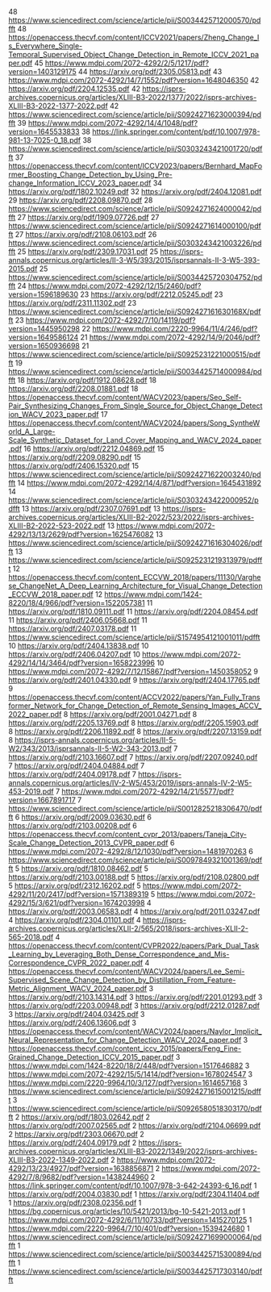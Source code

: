 <!-- 112 https://www.mdpi.com/2072-4292/12/10/1680/pdf?version=1590487245 -->
<!-- 98 https://link.springer.com/content/pdf/10.1007/s41064-021-00148-x.pdf -->
<!-- 94 https://arxiv.org/pdf/2403.13430.pdf -->
<!-- 89 https://www.mdpi.com/2072-4292/11/6/729/pdf?version=1553678170 -->
<!-- 81 https://link.springer.com/content/pdf/10.1007/s12145-019-00380-5.pdf -->
<!-- 71 https://www.mdpi.com/2072-4292/6/9/7911/pdf?version=1409551638 -->
<!-- 66 https://arxiv.org/pdf/2403.11735.pdf -->
<!-- 64 https://arxiv.org/pdf/2404.02668.pdf -->
<!-- 60 https://www.sciencedirect.com/science/article/pii/S0924271623000163/pdfft -->
<!-- 57 https://isprs-archives.copernicus.org/articles/XLI-B3/693/2016/isprs-archives-XLI-B3-693-2016.pdf -->
<!-- 55 https://www.mdpi.com/2072-4292/14/14/3297/pdf?version=1657678483 -->
<!-- 53 https://www.sciencedirect.com/science/article/pii/S0924271616305305/pdfft -->
<!-- 51 https://www.mdpi.com/2072-4292/12/18/2952/pdf?version=1599819122 -->
<!-- 49 https://www.sciencedirect.com/science/article/pii/S0924271616000502/pdfft -->
<!-- 48 https://arxiv.org/pdf/2108.07002.pdf -->
48 https://www.sciencedirect.com/science/article/pii/S0034425712000570/pdfft
48 https://openaccess.thecvf.com/content/ICCV2021/papers/Zheng_Change_Is_Everywhere_Single-Temporal_Supervised_Object_Change_Detection_in_Remote_ICCV_2021_paper.pdf
45 https://www.mdpi.com/2072-4292/2/5/1217/pdf?version=1403129175
44 https://arxiv.org/pdf/2305.05813.pdf
43 https://www.mdpi.com/2072-4292/14/7/1552/pdf?version=1648046350
42 https://arxiv.org/pdf/2204.12535.pdf
42 https://isprs-archives.copernicus.org/articles/XLIII-B3-2022/1377/2022/isprs-archives-XLIII-B3-2022-1377-2022.pdf
42 https://www.sciencedirect.com/science/article/pii/S0924271623000394/pdfft
39 https://www.mdpi.com/2072-4292/14/4/1048/pdf?version=1645533833
38 https://link.springer.com/content/pdf/10.1007/978-981-13-7025-0_18.pdf
38 https://www.sciencedirect.com/science/article/pii/S0303243421001720/pdfft
37 https://openaccess.thecvf.com/content/ICCV2023/papers/Bernhard_MapFormer_Boosting_Change_Detection_by_Using_Pre-change_Information_ICCV_2023_paper.pdf
34 https://arxiv.org/pdf/1802.10249.pdf
32 https://arxiv.org/pdf/2404.12081.pdf
29 https://arxiv.org/pdf/2208.09870.pdf
28 https://www.sciencedirect.com/science/article/pii/S0924271624000042/pdfft
27 https://arxiv.org/pdf/1909.07726.pdf
27 https://www.sciencedirect.com/science/article/pii/S0924271614000100/pdfft
27 https://arxiv.org/pdf/2108.06103.pdf
26 https://www.sciencedirect.com/science/article/pii/S0303243421003226/pdfft
25 https://arxiv.org/pdf/2309.17031.pdf
25 https://isprs-annals.copernicus.org/articles/II-3-W5/393/2015/isprsannals-II-3-W5-393-2015.pdf
25 https://www.sciencedirect.com/science/article/pii/S0034425720304752/pdfft
24 https://www.mdpi.com/2072-4292/12/15/2460/pdf?version=1596189630
23 https://arxiv.org/pdf/2212.05245.pdf
23 https://arxiv.org/pdf/2311.11302.pdf
23 https://www.sciencedirect.com/science/article/pii/S092427161630168X/pdfft
23 https://www.mdpi.com/2072-4292/7/10/14119/pdf?version=1445950298
22 https://www.mdpi.com/2220-9964/11/4/246/pdf?version=1649586124
21 https://www.mdpi.com/2072-4292/14/9/2046/pdf?version=1650936698
21 https://www.sciencedirect.com/science/article/pii/S0925231221000515/pdfft
19 https://www.sciencedirect.com/science/article/pii/S0034425714000984/pdfft
18 https://arxiv.org/pdf/1912.08628.pdf
18 https://arxiv.org/pdf/2208.01881.pdf
18 https://openaccess.thecvf.com/content/WACV2023/papers/Seo_Self-Pair_Synthesizing_Changes_From_Single_Source_for_Object_Change_Detection_WACV_2023_paper.pdf
17 https://openaccess.thecvf.com/content/WACV2024/papers/Song_SyntheWorld_A_Large-Scale_Synthetic_Dataset_for_Land_Cover_Mapping_and_WACV_2024_paper.pdf
16 https://arxiv.org/pdf/2212.04869.pdf
15 https://arxiv.org/pdf/2209.08290.pdf
15 https://arxiv.org/pdf/2406.15320.pdf
15 https://www.sciencedirect.com/science/article/pii/S0924271622003240/pdfft
14 https://www.mdpi.com/2072-4292/14/4/871/pdf?version=1645431892
14 https://www.sciencedirect.com/science/article/pii/S0303243422000952/pdfft
13 https://arxiv.org/pdf/2307.07691.pdf
13 https://isprs-archives.copernicus.org/articles/XLIII-B2-2022/523/2022/isprs-archives-XLIII-B2-2022-523-2022.pdf
13 https://www.mdpi.com/2072-4292/13/13/2629/pdf?version=1625476082
13 https://www.sciencedirect.com/science/article/pii/S0924271616304026/pdfft
13 https://www.sciencedirect.com/science/article/pii/S0925231219313979/pdfft
12 https://openaccess.thecvf.com/content_ECCVW_2018/papers/11130/Varghese_ChangeNet_A_Deep_Learning_Architecture_for_Visual_Change_Detection_ECCVW_2018_paper.pdf
12 https://www.mdpi.com/1424-8220/18/4/966/pdf?version=1522057381
11 https://arxiv.org/pdf/1810.09111.pdf
11 https://arxiv.org/pdf/2204.08454.pdf
11 https://arxiv.org/pdf/2406.05668.pdf
11 https://arxiv.org/pdf/2407.03178.pdf
11 https://www.sciencedirect.com/science/article/pii/S1574954121001011/pdfft
10 https://arxiv.org/pdf/2404.13838.pdf
10 https://arxiv.org/pdf/2406.04207.pdf
10 https://www.mdpi.com/2072-4292/14/14/3464/pdf?version=1658223996
10 https://www.mdpi.com/2072-4292/7/12/15867/pdf?version=1450358052
9 https://arxiv.org/pdf/2401.04330.pdf
9 https://arxiv.org/pdf/2404.17765.pdf
9 https://openaccess.thecvf.com/content/ACCV2022/papers/Yan_Fully_Transformer_Network_for_Change_Detection_of_Remote_Sensing_Images_ACCV_2022_paper.pdf
8 https://arxiv.org/pdf/2001.04271.pdf
8 https://arxiv.org/pdf/2205.13769.pdf
8 https://arxiv.org/pdf/2205.15903.pdf
8 https://arxiv.org/pdf/2206.11892.pdf
8 https://arxiv.org/pdf/2207.13159.pdf
8 https://isprs-annals.copernicus.org/articles/II-5-W2/343/2013/isprsannals-II-5-W2-343-2013.pdf
7 https://arxiv.org/pdf/2103.16607.pdf
7 https://arxiv.org/pdf/2207.09240.pdf
7 https://arxiv.org/pdf/2404.04884.pdf
7 https://arxiv.org/pdf/2404.09178.pdf
7 https://isprs-annals.copernicus.org/articles/IV-2-W5/453/2019/isprs-annals-IV-2-W5-453-2019.pdf
7 https://www.mdpi.com/2072-4292/14/21/5577/pdf?version=1667891717
7 https://www.sciencedirect.com/science/article/pii/S0012825218306470/pdfft
6 https://arxiv.org/pdf/2009.03630.pdf
6 https://arxiv.org/pdf/2103.00208.pdf
6 https://openaccess.thecvf.com/content_cvpr_2013/papers/Taneja_City-Scale_Change_Detection_2013_CVPR_paper.pdf
6 https://www.mdpi.com/2072-4292/8/12/1030/pdf?version=1481970263
6 https://www.sciencedirect.com/science/article/pii/S0097849321001369/pdfft
5 https://arxiv.org/pdf/1810.08462.pdf
5 https://arxiv.org/pdf/2103.00188.pdf
5 https://arxiv.org/pdf/2108.02800.pdf
5 https://arxiv.org/pdf/2312.16202.pdf
5 https://www.mdpi.com/2072-4292/11/20/2417/pdf?version=1571389319
5 https://www.mdpi.com/2072-4292/15/3/621/pdf?version=1674203998
4 https://arxiv.org/pdf/2003.06583.pdf
4 https://arxiv.org/pdf/2011.03247.pdf
4 https://arxiv.org/pdf/2304.01101.pdf
4 https://isprs-archives.copernicus.org/articles/XLII-2/565/2018/isprs-archives-XLII-2-565-2018.pdf
4 https://openaccess.thecvf.com/content/CVPR2022/papers/Park_Dual_Task_Learning_by_Leveraging_Both_Dense_Correspondence_and_Mis-Correspondence_CVPR_2022_paper.pdf
4 https://openaccess.thecvf.com/content/WACV2024/papers/Lee_Semi-Supervised_Scene_Change_Detection_by_Distillation_From_Feature-Metric_Alignment_WACV_2024_paper.pdf
3 https://arxiv.org/pdf/2103.14314.pdf
3 https://arxiv.org/pdf/2201.01293.pdf
3 https://arxiv.org/pdf/2203.00948.pdf
3 https://arxiv.org/pdf/2212.01287.pdf
3 https://arxiv.org/pdf/2404.03425.pdf
3 https://arxiv.org/pdf/2406.13606.pdf
3 https://openaccess.thecvf.com/content/WACV2024/papers/Naylor_Implicit_Neural_Representation_for_Change_Detection_WACV_2024_paper.pdf
3 https://openaccess.thecvf.com/content_iccv_2015/papers/Feng_Fine-Grained_Change_Detection_ICCV_2015_paper.pdf
3 https://www.mdpi.com/1424-8220/18/2/448/pdf?version=1517646882
3 https://www.mdpi.com/2072-4292/15/5/1414/pdf?version=1678024547
3 https://www.mdpi.com/2220-9964/10/3/127/pdf?version=1614657168
3 https://www.sciencedirect.com/science/article/pii/S0924271615001215/pdfft
3 https://www.sciencedirect.com/science/article/pii/S0926580518303170/pdfft
2 https://arxiv.org/pdf/1803.02642.pdf
2 https://arxiv.org/pdf/2007.02565.pdf
2 https://arxiv.org/pdf/2104.06699.pdf
2 https://arxiv.org/pdf/2303.06670.pdf
2 https://arxiv.org/pdf/2404.09179.pdf
2 https://isprs-archives.copernicus.org/articles/XLIII-B3-2022/1349/2022/isprs-archives-XLIII-B3-2022-1349-2022.pdf
2 https://www.mdpi.com/2072-4292/13/23/4927/pdf?version=1638856871
2 https://www.mdpi.com/2072-4292/7/8/9682/pdf?version=1438244960
2 https://link.springer.com/content/pdf/10.1007/978-3-642-24393-6_16.pdf
1 https://arxiv.org/pdf/2004.03830.pdf
1 https://arxiv.org/pdf/2304.11404.pdf
1 https://arxiv.org/pdf/2308.02356.pdf
1 https://bg.copernicus.org/articles/10/5421/2013/bg-10-5421-2013.pdf
1 https://www.mdpi.com/2072-4292/6/11/10733/pdf?version=1415270125
1 https://www.mdpi.com/2220-9964/7/10/401/pdf?version=1539424680
1 https://www.sciencedirect.com/science/article/pii/S0924271699000064/pdfft
1 https://www.sciencedirect.com/science/article/pii/S0034425715300894/pdfft
1 https://www.sciencedirect.com/science/article/pii/S0034425717303140/pdfft
